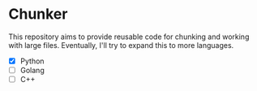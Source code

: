 # Chunker
This repository aims to provide reusable code for chunking and working with large files. Eventually, I'll try to expand this to more languages.

- [x] Python
- [ ] Golang
- [ ] C++
